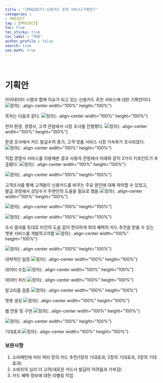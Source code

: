 ```yaml
---
title : "[PROJECT]-신용카드 추천 서비스[기획안]"
categories :
- PROJECT 
tag : [PROJECT]
toc: true
toc_sticky: true
toc_label : "목록"
author_profile : false
search: true
use_math: true
---
```

<br/>

# 기획안

마이데이터 시행과 함께 이슈가 되고 있는 신용카드 추천 서비스에 대한 기획안이다.
![정의](../../assets/images/post_images/2022-12-14-(01)/슬라이드1.png){: .align-center  width="100%" height="100%"}
<br/>

목차는 다음과 같다.
![정의](../../assets/images/post_images/2022-12-14-(01)/슬라이드2.png){: .align-center  width="100%" height="100%"}
<br/>
 
먼저 환경, 경쟁사, 고객 관점에서 시장 조사를 진행했다.
![정의](../../assets/images/post_images/2022-12-14-(01)/슬라이드3.png){: .align-center  width="100%" height="100%"}
<br/>

환경 조사에서 카드 발급수의 증가, 고객 맞춤 서비스 시장 가속화가 조사되었다.
![정의](../../assets/images/post_images/2022-12-14-(01)/슬라이드4.png){: .align-center  width="100%" height="100%"}
<br/>

직접 경쟁사 서비스를 이용해본 결과 사용자 관점에서 아래와 같이 3가지 키포인트가 추출됐다.
![정의](../../assets/images/post_images/2022-12-14-(01)/슬라이드5.png){: .align-center  width="100%" height="100%"}
<br/>

![정의](../../assets/images/post_images/2022-12-14-(01)/슬라이드6.png){: .align-center  width="100%" height="100%"}
<br/>

고객조사를 통해 고객들이 신용카드를 바꾸는 주요 원인에 대해 파악할 수 있었고,   
발급 과정에서 상당수가 주변인의 도움을 필요로 했음
![정의](../../assets/images/post_images/2022-12-14-(01)/슬라이드7.png){: .align-center  width="100%" height="100%"}
<br/>


![정의](../../assets/images/post_images/2022-12-14-(01)/슬라이드8.png){: .align-center  width="100%" height="100%"}

![정의](../../assets/images/post_images/2022-12-14-(01)/슬라이드9.png){: .align-center  width="100%" height="100%"}
<br/>

조사 결과를 토대로 타인의 도움 없이 편리하게 최대 혜택의 카드 추천을 받을 수 있는 챗봇 서비스를 개발하고자함
![정의](../../assets/images/post_images/2022-12-14-(01)/슬라이드10.png){: .align-center  width="100%" height="100%"}

![정의](../../assets/images/post_images/2022-12-14-(01)/슬라이드11.png){: .align-center  width="100%" height="100%"}
<br/>

대략적인 일정
![정의](../../assets/images/post_images/2022-12-14-(01)/슬라이드12.png){: .align-center  width="100%" height="100%"}
<br/>

데이터 수집
![정의](../../assets/images/post_images/2022-12-14-(01)/슬라이드13.png){: .align-center  width="100%" height="100%"}
<br/>

데이터 처리
![정의](../../assets/images/post_images/2022-12-14-(01)/슬라이드14.png){: .align-center  width="100%" height="100%"}
<br/>

알고리즘 검증
![정의](../../assets/images/post_images/2022-12-14-(01)/슬라이드15.png){: .align-center  width="100%" height="100%"}
<br/>

챗봇 생성
![정의](../../assets/images/post_images/2022-12-14-(01)/슬라이드16.png){: .align-center  width="100%" height="100%"}
<br/>

웹 연동 및 구현
![정의](../../assets/images/post_images/2022-12-14-(01)/슬라이드17.png){: .align-center  width="100%" height="100%"}
<br/>

![정의](../../assets/images/post_images/2022-12-14-(01)/슬라이드19.png){: .align-center  width="100%" height="100%"}
<br/>

기대효과
![정의](../../assets/images/post_images/2022-12-14-(01)/슬라이드20.png){: .align-center  width="100%" height="100%"}
<br/>

### 보완사항
1. 소비패턴에 따라 여러 장의 카드 추천(1장의 기대효과, 2장의 기대효과, 3장의 기대효과)
2. 소비자의 심리 더 고려(새로운 카드사 발급의 어려움과 거부감)
3. 카드 혜택 정보에 대한 라벨링 작업